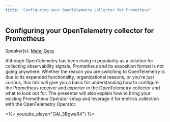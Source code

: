 ```yaml
---
title: "Configuring your OpenTelemetry collector for Prometheus"
---
```


## Configuring your OpenTelemetry collector for Prometheus

Speaker(s): [Matej Gera](../../speakers/matej-gera)

Although OpenTelemetry has been rising in popularity as a solution for collecting observability signals, Prometheus and its exposition format is not going anywhere. Whether the reason you are switching to OpenTelemetry is due to its expanded functionality, organizational reasons, or you’re just curious, this talk will give you a basis for understanding how to configure the Prometheus receiver and exporter in the OpenTelemetry collector and what to look out for. The presenter will also explain how to bring your existing Prometheus Operator setup and leverage it for metrics collection with the OpenTelemetry Operator.

<%= youtube_player("GAi_3Bgwa64") %>